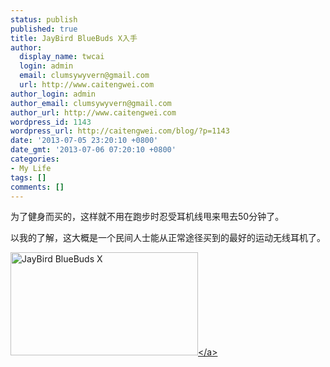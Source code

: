 ```yaml
---
status: publish
published: true
title: JayBird BlueBuds X入手
author:
  display_name: twcai
  login: admin
  email: clumsywyvern@gmail.com
  url: http://www.caitengwei.com
author_login: admin
author_email: clumsywyvern@gmail.com
author_url: http://www.caitengwei.com
wordpress_id: 1143
wordpress_url: http://caitengwei.com/blog/?p=1143
date: '2013-07-05 23:20:10 +0800'
date_gmt: '2013-07-06 07:20:10 +0800'
categories:
- My Life
tags: []
comments: []
---
```

<p>为了健身而买的，这样就不用在跑步时忍受耳机线甩来甩去50分钟了。</p>
<p>以我的了解，这大概是一个民间人士能从正常途径买到的最好的运动无线耳机了。</p>
<p><a href="http:&#47;&#47;caitengwei.com&#47;blog&#47;wp-content&#47;uploads&#47;2013&#47;07&#47;06.jpg"><img src="http:&#47;&#47;caitengwei.com&#47;blog&#47;wp-content&#47;uploads&#47;2013&#47;07&#47;06-300x165.jpg" alt="JayBird BlueBuds X" width="300" height="165" class="alignleft size-medium wp-image-1144" &#47;><&#47;a></p>
